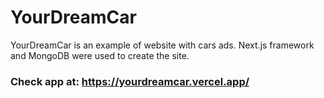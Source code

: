 # YourDreamCar 

YourDreamCar is an example of website with cars ads. Next.js framework and MongoDB were used to create the site.

### Check app at: https://yourdreamcar.vercel.app/
